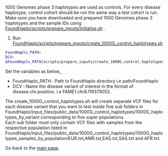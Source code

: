 1000 Genomes phase 3 haplotypes are used as controls. For every disease haplotype, control cohort should be run the same way a test cohort is run. 
Make sure you have downloaded and prepared 1000 Genomes phase 3 haplotypes and the sample IDs using [FoundHaplo/scripts/prepare_inputs/Initialise.sh](https://github.com/bahlolab/FoundHaplo/blob/main/scripts/prepare_inputs/Initialise.sh) .

1. Run [FoundHaplo/scripts/prepare_inputs/create_1000G_control_haplotypes.sh](https://github.com/bahlolab/FoundHaplo/blob/main/scripts/prepare_inputs/create_1000G_control_haplotypes.sh)
```bash
FoundHaplo_PATH=
DCV=
$FoundHaplo_PATH/scripts/prepare_inputs/create_1000G_control_haplotypes.sh "$FoundHaplo_PATH" "$DCV"
```

Set the variables as below,,

* FoundHaplo_PATH : Path to FoundHaplo directory i.e path/FoundHaplo
* DCV : Name the disease variant of interest in the format of disease.chr.position. i.e FAME1.chr8.119379052.

The create_1000G_control_haplotypes.sh will create separate VCF files for each disease variant that you want to test inside five sub folders in FoundHaplo/input_files/public_data/1000G_control_haplotypes/1000G_haplotypes_by_variant corresponding to five super populations.   
Each sub folder must only contain VCF files with samples from the respective population listed in FoundHaplo/input_files/public_data/1000G_control_haplotypes/1000G_haplotypes_samples_by_population/EUR.txt,AMR.txt,EAS.txt,SAS.txt and AFR.txt. 

Go back to the [main page](https://github.com/bahlolab/FoundHaplo).
